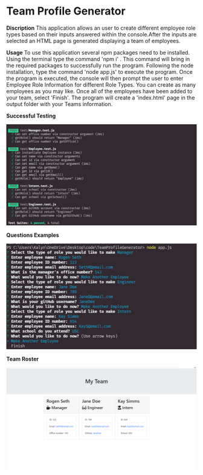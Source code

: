 # Team Profile Generator

**Discription**
This application allows an user to create different employee role types based on their inputs answered within the console.After the inputs are selected an HTML page is generated displaying a team of employees. 

**Usage**
To use this application several npm packages need to be installed. Using the terminal type the command 'npm i' . This command will bring
 in the required packages to successfully run the program. Following the node installation, type the command 'node app.js' to execute the program. Once the program is executed, the console will then prompt the user to enter Employee Role Information for different Role 
 Types. You can create as many employees as you may like. Once all of the employees have been added to your team, select 'Finish'. The program will create  a 'index.html' page in the output folder with your Teams information.



 **Successful Testing**

 ![testex](testex.png)

  **Questions Examples**

 ![questions](questions.png)

 **Team Roster**
 
 ![teamex](teamex.png)


 
 